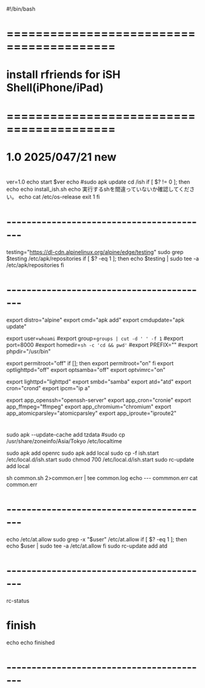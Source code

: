 #!/bin/bash
# =========================================
# install rfriends for iSH Shell(iPhone/iPad)
#
# =========================================
# 1.0 2025/047/21 new
#
ver=1.0
echo start $ver
echo
#sudo apk update
cd /ish
if [ $? != 0 ]; then
  echo
  echo install_ish.sh
  echo 実行するshを間違っていないか確認してください。
  echo
  cat /etc/os-release
  exit 1
fi
# -----------------------------------------
testing="https://dl-cdn.alpinelinux.org/alpine/edge/testing"
sudo grep $testing /etc/apk/repositories
if [ $? -eq 1 ]; then
  echo $testing | sudo tee -a /etc/apk/repositories
fi
# -----------------------------------------
export distro="alpine"
export cmd="apk add"
export cmdupdate="apk update"

export user=`whoami`
#export group=`groups | cut -d ' ' -f 1`
#export port=8000
#export homedir=`sh -c 'cd && pwd'`
#export PREFIX=""
#export phpdir="/usr/bin"

export permitroot="off"
if []; then
    export permitroot="on"
fi
export optlighttpd="off"
export optsamba="off"
export optvimrc="on"

export lighttpd="lighttpd"
export smbd="samba"
export atd="atd"
export cron="crond"
export ipcm="ip a"

export app_openssh="openssh-server"
export app_cron="cronie"
export app_ffmpeg="ffmpeg"
export app_chromium="chromium"
export app_atomicparsley="atomicparsley"
export app_iproute="iproute2"
#
sudo apk --update-cache add tzdata
#sudo cp /usr/share/zoneinfo/Asia/Tokyo /etc/localtime

sudo apk add openrc 
sudo apk add local
sudo cp -f ish.start /etc/local.d/ish.start
sudo chmod 700 /etc/local.d/ish.start
sudo rc-update add local

sh common.sh 2>common.err | tee common.log
echo --- commmon.err
cat common.err
# -----------------------------------------
echo /etc/at.allow
sudo grep -x "$user" /etc/at.allow
if [ $? -eq 1 ]; then
  echo $user | sudo tee -a /etc/at.allow
fi
sudo rc-update add atd
# -----------------------------------------
rc-status
# finish
echo
echo finished
# -----------------------------------------
